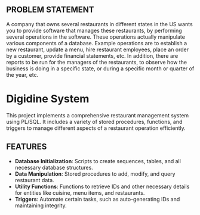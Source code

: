 ## PROBLEM STATEMENT

A company that owns several restaurants in different states in the US wants you to provide software that manages these restaurants, by performing several operations in the software. These operations actually manipulate various components of a database. Example operations are to establish a new restaurant, update a menu, hire restaurant employees, place an order by a customer, provide financial statements, etc. In addition, there are reports to be run for the managers of the restaurants, to observe how the business is doing in a specific state, or during a specific month or quarter of the year, etc. 

# Digidine System

This project implements a comprehensive restaurant management system using PL/SQL. It includes a variety of stored procedures, functions, and triggers to manage different aspects of a restaurant operation efficiently.


## FEATURES

- **Database Initialization**: Scripts to create sequences, tables, and all necessary database structures.
- **Data Manipulation**: Stored procedures to add, modify, and query restaurant data.
- **Utility Functions**: Functions to retrieve IDs and other necessary details for entities like cuisine, menu items, and restaurants.
- **Triggers**: Automate certain tasks, such as auto-generating IDs and maintaining integrity.
